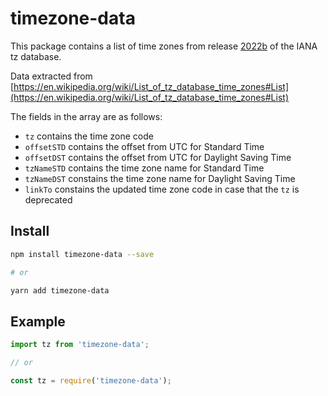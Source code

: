 # timezone-data
This package contains a list of time zones from release [2022b](https://www.iana.org/time-zones) of the IANA tz database. 

Data extracted from [https://en.wikipedia.org/wiki/List_of_tz_database_time_zones#List](https://en.wikipedia.org/wiki/List_of_tz_database_time_zones#List)

The fields in the array are as follows:
* `tz` contains the time zone code
* `offsetSTD` contains the offset from UTC for Standard Time
* `offsetDST` contains the offset from UTC for Daylight Saving Time
* `tzNameSTD` contains the time zone name for Standard Time
* `tzNameDST` constains the time zone name for Daylight Saving Time
* `linkTo` constains the updated time zone code in case that the `tz` is deprecated

## Install
```bash
npm install timezone-data --save

# or

yarn add timezone-data
```

## Example
```javascript
import tz from 'timezone-data';

// or

const tz = require('timezone-data');
```
